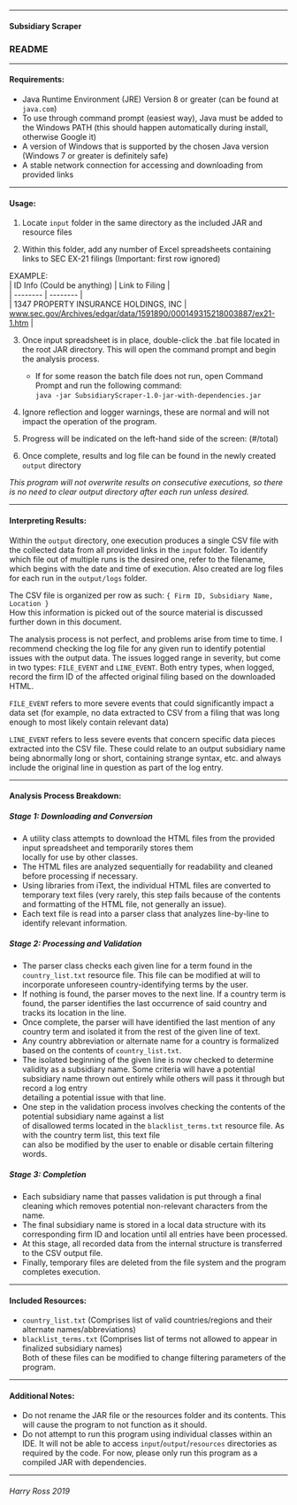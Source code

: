 ----------------------------------
#### Subsidiary Scraper
### README

----------------------------------
#### Requirements:
* Java Runtime Environment (JRE) Version 8 or greater (can be found at `java.com`)
* To use through command prompt (easiest way), Java must be added to the Windows PATH (this should happen automatically during install, otherwise Google it)
* A version of Windows that is supported by the chosen Java version (Windows 7 or greater is definitely safe)
* A stable network connection for accessing and downloading from provided links

----------------------------------
#### Usage:

1. Locate `input` folder in the same directory as the included JAR and resource files

2. Within this folder, add any number of Excel spreadsheets containing links to SEC EX-21 filings 
(Important: first row ignored)  

EXAMPLE:  
| ID Info (Could be anything) | Link to Filing |  
| -------- | -------- |  
| 1347 PROPERTY INSURANCE HOLDINGS, INC | www.sec.gov/Archives/edgar/data/1591890/000149315218003887/ex21-1.htm |  


3. Once input spreadsheet is in place, double-click the .bat file located in the root JAR directory. This will open the
command prompt and begin the analysis process.
    * If for some reason the batch file does not run, open Command Prompt and run the following command:  
    `java -jar SubsidiaryScraper-1.0-jar-with-dependencies.jar`  

4. Ignore reflection and logger warnings, these are normal and will not impact the operation of the program.

5. Progress will be indicated on the left-hand side of the screen: (#/total)

6. Once complete, results and log file can be found in the newly created `output` directory

_This program will not overwrite results on consecutive executions, so there is no need to clear output directory
after each run unless desired._

----------------------------------
#### Interpreting Results:
Within the `output` directory, one execution produces a single CSV file with the collected data from all provided 
links in the `input` folder. To identify which file out of multiple runs is the desired one, refer to the filename, 
which begins with the date and time of execution. Also created are log files for each run in the `output/logs` folder.  
  
The CSV file is organized per row as such: `{ Firm ID, Subsidiary Name, Location }`  
How this information is picked out of the source material is discussed further down in this document.
  
The analysis process is not perfect, and problems arise from time to time. I recommend checking the log file for any 
given run to identify potential issues with the output data. The issues logged range in severity, but come in two types: 
`FILE_EVENT` and `LINE_EVENT`. Both entry types, when logged, record the firm ID of the affected original filing based on 
the downloaded HTML.  
  
`FILE_EVENT` refers to more severe events that could significantly impact a data set (for example, no data extracted to 
CSV from a filing that was long enough to most likely contain relevant data)  
  
`LINE_EVENT` refers to less severe events that concern specific data pieces extracted into the CSV file. These could 
relate to an output subsidiary name being abnormally long or short, containing strange syntax, etc. and always include 
the original line in question as part of the log entry.

----------------------------------
#### Analysis Process Breakdown:  
##### Stage 1: Downloading and Conversion
* A utility class attempts to download the HTML files from the provided input spreadsheet and temporarily stores them  
locally for use by other classes.
* The HTML files are analyzed sequentially for readability and cleaned before processing if necessary.
* Using libraries from iText, the individual HTML files are converted to temporary text files (very rarely, 
this step fails because of the contents and formatting of the HTML file, not generally an issue).  
* Each text file is read into a parser class that analyzes line-by-line to identify relevant information.

##### Stage 2: Processing and Validation
* The parser class checks each given line for a term found in the `country_list.txt` resource file. This file can be 
modified at will to incorporate unforeseen country-identifying terms by the user.
* If nothing is found, the parser moves to the next line. If a country term is found, the parser identifies the last 
occurrence of said country and tracks its location in the line.
* Once complete, the parser will have identified the last mention of any country term and isolated it from the rest 
of the given line of text.
* Any country abbreviation or alternate name for a country is formalized based on the contents of `country_list.txt`.
* The isolated beginning of the given line is now checked to determine validity as a subsidiary name. Some criteria 
will have a potential subsidiary name thrown out entirely while others will pass it through but record a log entry  
detailing a potential issue with that line.
* One step in the validation process involves checking the contents of the potential subsidiary name against a list  
of disallowed terms located in the `blacklist_terms.txt` resource file. As with the country term list, this text file  
can also be modified by the user to enable or disable certain filtering words.

##### Stage 3: Completion
* Each subsidiary name that passes validation is put through a final cleaning which removes potential non-relevant 
characters from the name.
* The final subsidiary name is stored in a local data structure with its corresponding firm ID and location until 
all entries have been processed.
* At this stage, all recorded data from the internal structure is transferred to the CSV output file.
* Finally, temporary files are deleted from the file system and the program completes execution.

-----------------------------------
#### Included Resources:
* `country_list.txt` (Comprises list of valid countries/regions and their alternate names/abbreviations)
* `blacklist_terms.txt` (Comprises list of terms not allowed to appear in finalized subsidiary names)  
Both of these files can be modified to change filtering parameters of the program.  

----------------------------------
#### Additional Notes:
* Do not rename the JAR file or the resources folder and its contents. This will cause the program to not function as 
it should.
* Do not attempt to run this program using individual classes within an IDE. It will not be able to access 
`input`/`output`/`resources` directories as required by the code. For now, please only run this program as a compiled 
JAR with dependencies.

-----------------------------------

###### _Harry Ross 2019_
